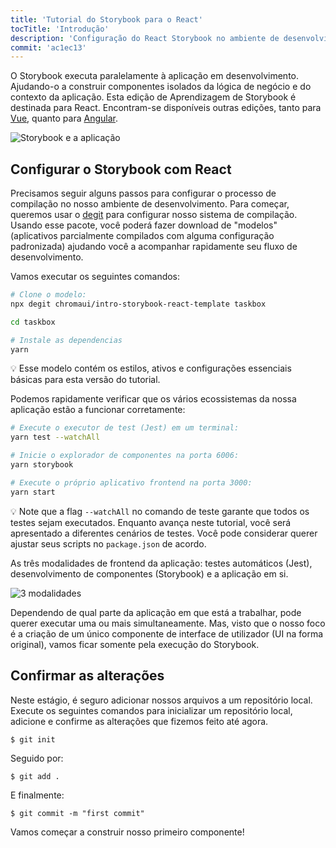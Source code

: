 ```yaml
---
title: 'Tutorial do Storybook para o React'
tocTitle: 'Introdução'
description: 'Configuração do React Storybook no ambiente de desenvolvimento React'
commit: 'ac1ec13'
---
```


O Storybook executa paralelamente à aplicação em desenvolvimento.
Ajudando-o a construir componentes isolados da lógica de negócio e do contexto da aplicação.
Esta edição de Aprendizagem de Storybook é destinada para React.
Encontram-se disponíveis outras edições, tanto para [Vue](/intro-to-storybook/vue/pt/get-started), quanto para [Angular](/intro-to-storybook/angular/pt/get-started).

![Storybook e a aplicação](/intro-to-storybook/storybook-relationship.jpg)

## Configurar o Storybook com React

Precisamos seguir alguns passos para configurar o processo de compilação no nosso ambiente de desenvolvimento.
Para começar, queremos usar o [degit](https://github.com/Rich-Harris/degit) para configurar nosso sistema de compilação. Usando esse pacote, você poderá fazer download de "modelos" (aplicativos parcialmente compilados com alguma configuração padronizada) ajudando você a acompanhar rapidamente seu fluxo de desenvolvimento.

Vamos executar os seguintes comandos:

```bash
# Clone o modelo:
npx degit chromaui/intro-storybook-react-template taskbox

cd taskbox

# Instale as dependencias
yarn
```

<div class="aside">
💡 Esse modelo contém os estilos, ativos e configurações essenciais básicas para esta versão do tutorial.
</div>

Podemos rapidamente verificar que os vários ecossistemas da nossa aplicação estão a funcionar corretamente:

```bash
# Execute o executor de test (Jest) em um terminal:
yarn test --watchAll

# Inicie o explorador de componentes na porta 6006:
yarn storybook

# Execute o próprio aplicativo frontend na porta 3000:
yarn start
```

<div class="aside"> 
💡 Note que a flag <code>--watchAll</code> no comando de teste garante que todos os testes sejam executados. Enquanto avança neste tutorial, você será apresentado a diferentes cenários de testes. Você pode considerar querer ajustar seus scripts no <code>package.json</code> de acordo.
</div>

As três modalidades de frontend da aplicação: testes automáticos (Jest), desenvolvimento de componentes (Storybook) e a aplicação em si.

![3 modalidades](/intro-to-storybook/app-three-modalities.png)

Dependendo de qual parte da aplicação em que está a trabalhar, pode querer executar uma ou mais simultaneamente.
Mas, visto que o nosso foco é a criação de um único componente de interface de utilizador (UI na forma original), vamos ficar somente pela execução do Storybook.

## Confirmar as alterações

Neste estágio, é seguro adicionar nossos arquivos a um repositório local. Execute os seguintes comandos para inicializar um repositório local, adicione e confirme as alterações que fizemos feito até agora.

```shell
$ git init
```

Seguido por:

```shell
$ git add .
```

E finalmente:

```shell
$ git commit -m "first commit"
```

Vamos começar a construir nosso primeiro componente!
